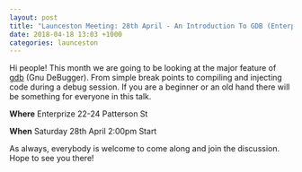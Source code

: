 ```yaml
---
layout: post
title: "Launceston Meeting: 28th April - An Introduction To GDB (Enterprize)"
date: 2018-04-18 13:03 +1000
categories: launceston
---
```


Hi people! This month we are going to be looking at the major feature of
[gdb](http://www.gnu.org/software/gdb/ "http://www.gnu.org/software/gdb/")
(Gnu DeBugger). From simple break points to compiling and injecting code
during a debug session. If you are a beginner or an old hand there will be
something for everyone in this talk.


**Where**
Enterprize
22-24 Patterson St

**When**
Saturday 28th April
2:00pm Start

As always, everybody is welcome to come along and join the discussion. Hope to
see you there!